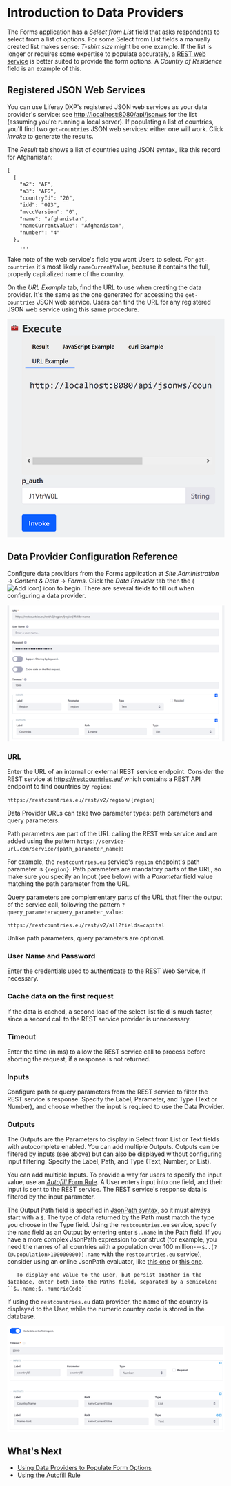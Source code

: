 # Introduction to Data Providers

The Forms application has a _Select from List_ field that asks respondents to select from a list of options. For some Select from List fields a manually created list makes sense: _T-shirt size_ might be one example. If the list is longer or requires some expertise to populate accurately, a [REST web service](https://en.wikipedia.org/wiki/Representational_state_transfer) is better suited to provide the form options. A _Country of Residence_ field is an example of this.

## Registered JSON Web Services

You can use Liferay DXP's registered JSON web services as your data provider's service: see [http://localhost:8080/api/jsonws](http://localhost:8080/api/jsonws) for the list (assuming you're running a local server). If populating a list of countries, you'll find two `get-countries` JSON web services: either one will work. Click _Invoke_ to generate the results.

The _Result_ tab shows a list of countries using JSON syntax, like this record for Afghanistan:

    [
      {
        "a2": "AF",
        "a3": "AFG",
        "countryId": "20",
        "idd": "093",
        "mvccVersion": "0",
        "name": "afghanistan",
        "nameCurrentValue": "Afghanistan",
        "number": "4"
      },
        ...

Take note of the web service's field you want Users to select. For `get-countries` it's most likely `nameCurrentValue`, because it contains the full, properly capitalized name of the country.

On the _URL Example_ tab, find the URL to use when creating the data provider. It's the same as the one generated for accessing the `get-countries` JSON web service. Users can find the URL for any registered JSON web service using this same procedure.

![The URL Example tab displays the corresponding the JSON web service.](./introduction-to-data-providers/images/02.png)

## Data Provider Configuration Reference

Configure data providers from the Forms application at _Site Administration_ &rarr; _Content & Data_ &rarr; _Forms_. Click the _Data Provider_ tab then the (![Add icon](../../../../images/icon-add.png)) icon to begin. There are several fields to fill out when configuring a data provider.

![Here are the different fields and their explanations.](./introduction-to-data-providers/images/03.png)

### URL

Enter the URL of an internal or external REST service endpoint. Consider the REST service at <https://restcountries.eu/> which contains a REST API endpoint to find countries by `region`:

`https://restcountries.eu/rest/v2/region/{region}`

Data Provider URLs can take two parameter types: path parameters and query parameters.

Path parameters are part of the URL calling the REST web service and are added using the pattern `https://service-url.com/service/{path_parameter_name}`:

For example, the `restcountries.eu` service's `region` endpoint's path parameter is `{region}`. Path parameters are mandatory parts of the URL, so make sure you specify an Input (see below) with a _Parameter_ field value matching the path parameter from the URL.

Query parameters are complementary parts of the URL that filter the output of the service call, following the pattern
`?query_parameter=query_parameter_value`:

    https://restcountries.eu/rest/v2/all?fields=capital

Unlike path parameters, query parameters are optional.

### User Name and Password

Enter the credentials used to authenticate to the REST Web Service, if necessary.

### Cache data on the first request

If the data is cached, a second load of the select list field is much faster, since a second call to the REST service provider is unnecessary.

### Timeout

Enter the time (in ms) to allow the REST service call to process before aborting the request, if a response is not returned.

### Inputs

Configure path or query parameters from the REST service to filter the REST service's response. Specify the Label, Parameter, and Type (Text or Number), and choose whether the input is required to use the Data Provider.

### Outputs

The Outputs are the Parameters to display in Select from List or Text fields with autocomplete enabled. You can add multiple Outputs. Outputs can be filtered by inputs (see above) but can also be displayed without configuring input filtering. Specify the Label, Path, and Type (Text, Number, or List).

You can add multiple Inputs. To provide a way for users to specify the input value, use an
[_Autofill_ Form Rule](../form-rules/using-the-autofill-rule.md). A User enters input into one field, and their input is sent to the REST service. The REST service's response data is filtered by the input parameter.

The Output Path field is specified in [JsonPath syntax](https://github.com/json-path/JsonPath/blob/master/README.md), so it must always start with a `$`. The type of data returned by the Path must match the type you choose in the Type field. Using the `restcountries.eu` service, specify the `name` field as an Output by entering enter `$..name` in the Path field. If you have a more complex JsonPath expression to construct (for example, you need the names of all countries with a population over 100 million---`$..[?(@.population>100000000)].name` with the `restcountries.eu` service), consider using an online JsonPath evaluator, like [this one](http://jsonpath.herokuapp.com/) or [this one](https://jsonpath.com/).

```tip::
   To display one value to the user, but persist another in the database, enter both into the Paths field, separated by a semicolon: ``$..name;$..numericCode``
```

If using the `restcountries.eu` data provider, the name of the country is displayed to the User, while the numeric country code is stored in the database.

![Set up Data Providers to display data retrieved from a REST service.](./introduction-to-data-providers/images/01.png)

## What's Next

* [Using Data Providers to Populate Form Options](./using-data-providers-to-populate-form-options.md)
* [Using the Autofill Rule](./form-rules/using-the-autofill-rule.md)
